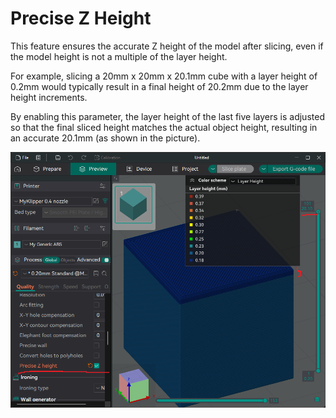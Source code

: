 # Precise Z Height

This feature ensures the accurate Z height of the model after slicing, even if the model height is not a multiple of the layer height.

For example, slicing a 20mm x 20mm x 20.1mm cube with a layer height of 0.2mm would typically result in a final height of 20.2mm due to the layer height increments. 

By enabling this parameter, the layer height of the last five layers is adjusted so that the final sliced height matches the actual object height, resulting in an accurate 20.1mm (as shown in the picture).

![precise-z-height_demo](../../assets/images/precise-z-height_demo.png)
